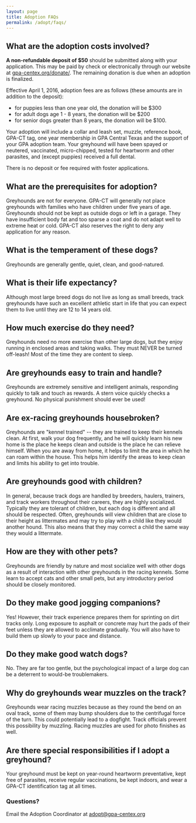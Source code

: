 ```yaml
---
layout: page
title: Adoption FAQs
permalink: /adopt/faqs/
---
```


What are the adoption costs involved?
-------------------------------------
**A non-refundable deposit of $50** should be submitted along with your application.
This may be paid by check or electronically through our website at [gpa-centex.org/donate/](http://gpa-centex.org/donate/).
The remaining  donation is due when an adoption is finalized.

Effective April 1, 2016, adoption fees are as follows (these amounts are in addition to the deposit):

* for puppies less than one year old, the donation will be $300
* for adult dogs age 1 - 8 years, the donation will be $200
* for senior dogs greater than 8 years, the donation will be $100.

Your adoption will include a collar and leash set, muzzle, reference book, GPA-CT tag, one year
membership in GPA Central Texas and the support of your GPA adoption team.  Your greyhound will
have been spayed or neutered, vaccinated, micro-chipped, tested for heartworm and other parasites,
and (except puppies) received a full dental.

There is no deposit or fee required with foster applications.

What are the prerequisites for adoption?
----------------------------------------
Greyhounds are not for everyone. GPA-CT will generally not place greyhounds with families who have children under five
years of age. Greyhounds should not be kept as outside dogs or left in a garage. They have insufficient body fat and too
sparse a coat and do not adapt well to extreme heat or cold. GPA-CT also reserves the right to deny any application for
any reason.

What is the temperament of these dogs?
--------------------------------------
Greyhounds are generally gentle, quiet, clean, and good-natured.

What is their life expectancy?
------------------------------
Although most large breed dogs do not live as long as small breeds, track greyhounds have such an excellent athletic
start in life that you can expect them to live until they are 12 to 14 years old.

How much exercise do they need?
-------------------------------
Greyhounds need no more exercise than other large dogs, but they enjoy running in enclosed areas and taking walks. They
must NEVER be turned off-leash! Most of the time they are content to sleep.

Are greyhounds easy to train and handle?
----------------------------------------
Greyhounds are extremely sensitive and intelligent animals, responding quickly to talk and touch as rewards. A stern
voice quickly checks a greyhound. No physical punishment should ever be used!

Are ex-racing greyhounds housebroken?
-------------------------------------
Greyhounds are "kennel trained" -- they are trained to keep their kennels clean. At first, walk your dog frequently, and
he will quickly learn his new home is the place he keeps clean and outside is the place he can relieve himself. When you
are away from home, it helps to limit the area in which he can roam within the house. This helps him identify the areas
to keep clean and limits his ability to get into trouble.

Are greyhounds good with children?
----------------------------------
In general, because track dogs are handled by breeders, haulers, trainers, and track workers throughout their careers,
they are highly socialized. Typically they are tolerant of children, but each dog is different and all should be
respected. Often, greyhounds will view children that are close to their height as littermates and may try to play with a
child like they would another hound. This also means that they may correct a child the same way they would a littermate.

How are they with other pets?
-----------------------------
Greyhounds are friendly by nature and most socialize well with other dogs as a result of interaction with other
greyhounds in the racing kennels. Some learn to accept cats and other small pets, but any introductory period should be
closely monitored.

Do they make good jogging companions?
-------------------------------------
Yes! However, their track experience prepares them for sprinting on dirt tracks only. Long exposure to asphalt or
concrete may hurt the pads of their feet unless they are allowed to acclimate gradually. You will also have to build
them up slowly to your pace and distance.

Do they make good watch dogs?
-----------------------------
No. They are far too gentle, but the psychological impact of a large dog can be a deterrent to would-be troublemakers.

Why do greyhounds wear muzzles on the track?
--------------------------------------------
Greyhounds wear racing muzzles because as they round the bend on an oval track, some of them may bump shoulders due to
the centrifugal force of the turn. This could potentially lead to a dogfight. Track officials prevent this possibility
by muzzling. Racing muzzles are used for photo finishes as well.

Are there special responsibilities if I adopt a greyhound?
----------------------------------------------------------
Your greyhound must be kept on year-round heartworm preventative, kept free of parasites, receive regular vaccinations,
be kept indoors, and wear a GPA-CT identification tag at all times.

### Questions?

Email the Adoption Coordinator at [adopt@gpa-centex.org](mailto:adopt@gpa-centex.org)
